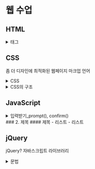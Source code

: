 # 웹 수업

## HTML
<details>
<summary>태그</summary>
<div markdown="1">       

  ### 태그란?
    
    HTML 코드에서 정보(콘텐츠)를 정의하는 형식  
    <></>를 사용해 콘텐츠의 시작, 끝을 표시한다
* `<br>` : 줄 바꿈 태그
* `<hr>` : 가로선을 긋는 태그. 문단과 문단 사이를 구분시키고 싶을 때 사용
* `<p>` : 본문 작성 태그
* `<b>` : 텍스트를 진하게 강조할 때 사용
* `<img>` : 이미지를 삽입해주는 태그
* `<a>` : `<a href="">`의 형식으로 링크 연결
* `<table>` : 테이블을 만들 때 사용하는 태그
* `<form>` : 웹페이지에 입력폼을 만들 때 사용하는 태그
* `<input>` : 데이터를 입력할 수 있는 태그. 옵션으로 (text, password, radio, checkbox, button ...)
* `<select>` : 입력폼에서 목록상자를 생성해 선택할 수 있는 태그
* `<textarea>` : 텍스트의 입력창을 나타내는 태그. 보통 게시판의 입력창으로 사용
* `<li>` : 리스트를 만드는 태그. 태그 단독으로 쓰이지 않으며, 태그 내부에 들어간다
* `<label>` : input 태그와 함께 사용. `<label for=""></label>`에서 for의 속성 값을 input 태그와 동일하게 하면 label 태그를 클릭한 것만으로도 해당 input 태그를 클릭한 것과 같은 효과를 낸다
* `<h1 ~ h6>` : 제목을 나타내는 태그. h 뒤의 숫자가 커질수록 글자가 작아진다
* `<div>` : 특별한 역할을 하지 않는 영역. display 속성이 block(한 라인을 모두 차지하는 방식)
* `<span>` : 특별한 역할을 하지 않는 영역. display 속성이 inline(실제 자기 자신의 내용만큼의 크기만을 가짐) 
  
</div>
</details>

## CSS  
좀 더 디자인에 최적화된 웹페이지 마크업 언어
<details>
<summary>CSS</summary>
<div markdown="1">       

  #### 엘리먼트(Element)?
    
    웹 디자인의 최소 단위. 하나의 객체를 의미.  
    보통 태그 하나를 지칭할 때 쓰이지만 반드시 태그만 의미 하지는 않음

  #### 셀렉터(Selector)?  

    css 혹은 javascript로 변화시킬 대상(데이터)를 지정할 때 부른다
    선택할 때 tag, class, name, id를 이용한다

  #### 아이디(id)?  

    단 하나의 엘리먼트를 지칭
    다른 아이디와 중복되어선 안됨

  #### 네임(name)?  

    클래스보다는 소수의 단위 
  
</div>
</details>

<details>
<summary>CSS의 구조</summary>
<div markdown="1">  
  
  
</div>
</details>

##  JavaScript
<details>
<summary>입력받기_prompt(), confirm()</summary>
<div markdown="1">       



</div>
</details>
### 2. 제목
#### 제목
- 리스트
- 리스트


## jQuery
jQuery? 자바스크립트 라이브러리

<details>
<summary>문법</summary>
<div markdown="1">       



</div>
</details>
